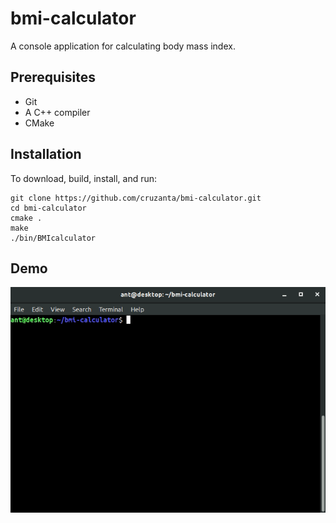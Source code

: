 # bmi-calculator

A console application for calculating body mass index.

## Prerequisites

 * Git
 * A C++ compiler
 * CMake

## Installation

To download, build, install, and run:

    git clone https://github.com/cruzanta/bmi-calculator.git
    cd bmi-calculator
    cmake .
    make
    ./bin/BMIcalculator

## Demo

![Demo](https://github.com/cruzanta/bmi-calculator/blob/master/bmicalculator_demo_04092018.gif?raw=true)
